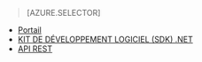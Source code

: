 ﻿> [AZURE.SELECTOR]
- [Portail](/fr-fr/documentation/articles/media-services-manage-content#publish/)
- [KIT DE DÉVELOPPEMENT LOGICIEL (SDK) .NET](/fr-fr/documentation/articles/media-services-deliver-streaming-content/)
- [API REST](/fr-fr/documentation/articles/media-services-rest-deliver-streaming-content)

<!--HONumber=45--> 
